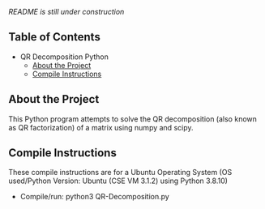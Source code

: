 *README is still under construction*

## Table of Contents
- QR Decomposition Python
  * [About the Project](#about-the-project)
  * [Compile Instructions](#compile-instructions)

## About the Project
This Python program attempts to solve the QR decomposition (also known as QR factorization) of a matrix using numpy and scipy.

## Compile Instructions
These compile instructions are for a Ubuntu Operating System (OS used/Python Version: Ubuntu (CSE VM 3.1.2) using Python 3.8.10)
* Compile/run: python3 QR-Decomposition.py
